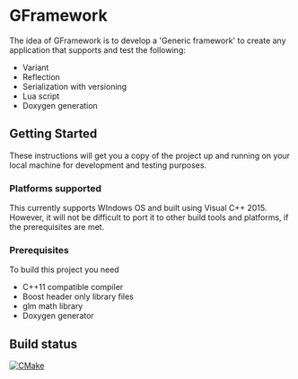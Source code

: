# GFramework

The idea of GFramework is to develop a 'Generic framework' to create any application that supports and test the following:
  * Variant
  * Reflection
  * Serialization with versioning
  * Lua script
  * Doxygen generation

## Getting Started

These instructions will get you a copy of the project up and running on your local machine for development and testing purposes.

### Platforms supported

This currently supports WIndows OS and built using Visual C++ 2015. However, it will not be difficult to port it to other build tools and platforms, if the prerequisites are met.

### Prerequisites

To build this project you need
  * C++11 compatible compiler
  * Boost header only library files
  * glm math library
  * Doxygen generator

## Build status
[![CMake](https://github.com/asankar1/GFramework/actions/workflows/cmake.yml/badge.svg?branch=ci_setup)](https://github.com/asankar1/GFramework/actions/workflows/cmake.yml)
